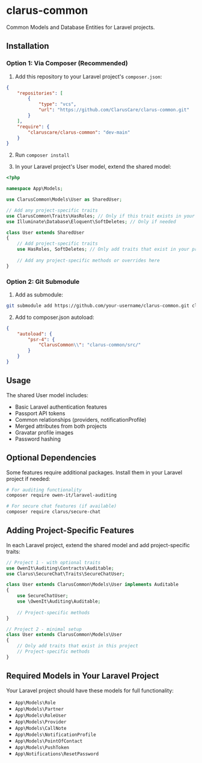 # clarus-common
Common Models and Database Entities for Laravel projects.

## Installation

### Option 1: Via Composer (Recommended)

1. Add this repository to your Laravel project's `composer.json`:

```json
{
    "repositories": [
        {
            "type": "vcs",
            "url": "https://github.com/ClarusCare/clarus-common.git"
        }
    ],
    "require": {
        "claruscare/clarus-common": "dev-main"
    }
}
```

2. Run `composer install`

3. In your Laravel project's User model, extend the shared model:

```php
<?php

namespace App\Models;

use ClarusCommon\Models\User as SharedUser;

// Add any project-specific traits
use ClarusCommon\Traits\HasRoles; // Only if this trait exists in your project
use Illuminate\Database\Eloquent\SoftDeletes; // Only if needed

class User extends SharedUser
{
    // Add project-specific traits
    use HasRoles, SoftDeletes; // Only add traits that exist in your project
    
    // Add any project-specific methods or overrides here
}
```

### Option 2: Git Submodule

1. Add as submodule:
```bash
git submodule add https://github.com/your-username/clarus-common.git clarus-common
```

2. Add to composer.json autoload:
```json
{
    "autoload": {
        "psr-4": {
            "ClarusCommon\\": "clarus-common/src/"
        }
    }
}
```

## Usage

The shared User model includes:
- Basic Laravel authentication features
- Passport API tokens
- Common relationships (providers, notificationProfile)
- Merged attributes from both projects
- Gravatar profile images
- Password hashing

## Optional Dependencies

Some features require additional packages. Install them in your Laravel project if needed:

```bash
# For auditing functionality
composer require owen-it/laravel-auditing

# For secure chat features (if available)
composer require clarus/secure-chat
```

## Adding Project-Specific Features

In each Laravel project, extend the shared model and add project-specific traits:

```php
// Project 1 - with optional traits
use OwenIt\Auditing\Contracts\Auditable;
use Clarus\SecureChat\Traits\SecureChatUser;

class User extends ClarusCommon\Models\User implements Auditable
{
    use SecureChatUser;
    use \OwenIt\Auditing\Auditable;
    
    // Project-specific methods
}

// Project 2 - minimal setup
class User extends ClarusCommon\Models\User
{
    // Only add traits that exist in this project
    // Project-specific methods
}
```

## Required Models in Your Laravel Project

Your Laravel project should have these models for full functionality:
- `App\Models\Role`
- `App\Models\Partner` 
- `App\Models\RoleUser`
- `App\Models\Provider`
- `App\Models\CallNote`
- `App\Models\NotificationProfile`
- `App\Models\PointOfContact`
- `App\Models\PushToken`
- `App\Notifications\ResetPassword`
